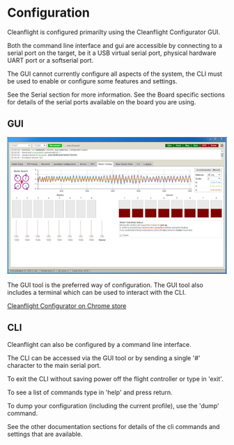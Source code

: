# Configuration


Cleanflight is configured primarilty using the Cleanflight Configurator GUI.

Both the command line interface and gui are accessible by connecting to a serial port on the target,
be it a USB virtual serial port, physical hardware UART port or a softserial port.

The GUI cannot currently configure all aspects of the system, the CLI must be used to enable or configure
some features and settings.

See the Serial section for more information.
See the Board specific sections for details of the serial ports available on the board you are using.

## GUI

![Cleanflight Gui](cleanflight-gui.png)

The GUI tool is the preferred way of configuration.  The GUI tool also includes a terminal which
can be used to interact with the CLI.

[Cleanflight Configurator on Chrome store](https://chrome.google.com/webstore/detail/cleanflight-configurator/enacoimjcgeinfnnnpajinjgmkahmfgb)



## CLI

Cleanflight can also be configured by a command line interface.

The CLI can be accessed via the GUI tool or by sending a single '#' character to the main serial port.

To exit the CLI without saving power off the flight controller or type in 'exit'.

To see a list of commands type in 'help' and press return.

To dump your configuration (including the current profile), use the 'dump' command.

See the other documentation sections for details of the cli commands and settings that are available.
